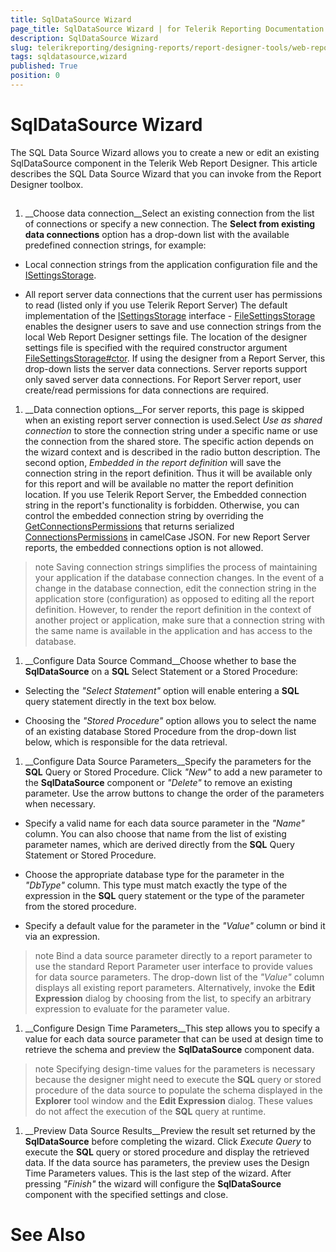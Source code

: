 ```yaml
---
title: SqlDataSource Wizard
page_title: SqlDataSource Wizard | for Telerik Reporting Documentation
description: SqlDataSource Wizard
slug: telerikreporting/designing-reports/report-designer-tools/web-report-designer/tools/sqldatasource-wizard
tags: sqldatasource,wizard
published: True
position: 0
---
```


# SqlDataSource Wizard



The SQL Data Source Wizard allows you to create a new or edit an existing SqlDataSource component in the Telerik Web Report Designer.         This article describes the SQL Data Source Wizard that you can invoke from the Report Designer toolbox.       

## 

1. __Choose data connection__Select an existing connection from the list of connections or specify a new connection.               The __Select from existing data connections__ option has a drop-down list               with the available predefined connection strings, for example:             

* Local connection strings from the application configuration file and the                   [ISettingsStorage](/reporting/api/Telerik.WebReportDesigner.Services.ISettingsStorage).                 

* All report server data connections that the current user has permissions to read (listed only if you use Telerik Report Server)                 The default implementation of the [ISettingsStorage](/reporting/api/Telerik.WebReportDesigner.Services.ISettingsStorage) interface               - [FileSettingsStorage](/reporting/api/Telerik.WebReportDesigner.Services.FileSettingsStorage)               enables the designer users to save and use connection strings from the local Web Report Designer settings file.               The location of the designer settings file is specified with the required constructor argument [FileSettingsStorage#ctor](/reporting/api/Telerik.WebReportDesigner.Services#Telerik_WebReportDesigner_Services_FileSettingsStorage#ctor_System_String_).             If using the designer from a Report Server, this drop-down lists the server data connections.               Server reports support only saved server data connections.             For Report Server report, user create/read permissions for data connections are required.             

1. __Data connection options__For server reports, this page is skipped when an existing report server connection is used.Select *Use as shared connection* to store the connection               string under a specific name or use the connection from the shared store.               The specific action depends on the wizard context and is described in the radio button description.               The second option, *Embedded in the report definition* will save the connection string in the               report definition. Thus it will be available only for this report and will be available no matter the report definition location.             If you use Telerik Report Server, the Embedded connection string in the report's functionality is forbidden.               Otherwise, you can control the embedded connection string by overriding the               [GetConnectionsPermissions](/reporting/api/Telerik.WebReportDesigner.Services.Controllers.ReportDesignerControllerBase#Telerik_WebReportDesigner_Services_Controllers_ReportDesignerControllerBase_GetConnectionsPermissions)               that returns serialized               [ConnectionsPermissions](/reporting/api/Telerik.WebReportDesigner.Services.ConnectionsPermissions)               in camelCase JSON.             For new Report Server reports, the embedded connections option is not allowed.             

>note Saving connection strings simplifies the process of maintaining your                 application if the database connection changes. In the event of a change in the database connection,                 edit the connection string in the application store (configuration) as opposed to editing all the report definition.                 However, to render the report definition in the context of another                 project or application, make sure that a connection string with the same name is available in the                 application and has access to the database.               


1. __Configure Data Source Command__Choose whether to base the __SqlDataSource__ on a __SQL__               Select Statement or a Stored Procedure:             

* Selecting the *"Select Statement"* option will enable entering a __SQL__ query statement directly in the text box below.                 

* Choosing the *"Stored Procedure"* option allows you to select the name of an                   existing database Stored Procedure from the drop-down list below, which is responsible for the data retrieval.                 

1. __Configure Data Source Parameters__Specify the parameters for the __SQL__ Query or Stored Procedure. Click *"New"* to add a new parameter to the __SqlDataSource__ component or               *"Delete"* to remove an existing parameter. Use the arrow buttons to change the               order of the parameters when necessary.             

* Specify a valid name for each data source parameter in the *"Name"* column.                   You can also choose that name from the list of existing parameter names, which are derived directly from                   the __SQL__ Query Statement or Stored Procedure.                 

* Choose the appropriate database type for the parameter in the *"DbType"* column.                   This type must match exactly the type of the expression in the __SQL__ query statement                   or the type of the parameter from the stored procedure.                 

* Specify a default value for the parameter in the *"Value"* column or bind it via                   an expression.                 

>note Bind a data source parameter directly to a report parameter to use the standard                 Report Parameter user interface to provide values for data source parameters. The drop-down list                 of the  *"Value"*  column displays all existing report parameters.                 Alternatively, invoke the  __Edit Expression__  dialog by choosing                  *<Expression>*  from the list, to specify an arbitrary                 expression to evaluate for the parameter value.               


1. __Configure Design Time Parameters__This step allows you to specify a value for each data source parameter that can be used at design time to               retrieve the schema and preview the __SqlDataSource__ component data.             

>note Specifying design-time values for the parameters is necessary because the designer might need to execute the                  __SQL__  query or stored procedure of the data source to populate the schema                 displayed in the  __Explorer__  tool window                 and the  __Edit Expression__  dialog.                 These values do not affect the execution of the  __SQL__  query at                 runtime.               


1. __Preview Data Source Results__Preview the result set returned by the __SqlDataSource__ before completing the               wizard. Click *Execute Query* to execute the __SQL__ query               or stored procedure and display the retrieved data.             If the data source has parameters, the preview uses the Design Time Parameters values.             This is the last step of the wizard. After pressing *"Finish"* the wizard will               configure the __SqlDataSource__ component with the specified settings and close.             

# See Also

